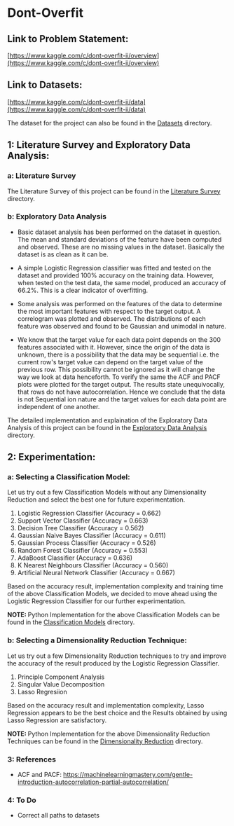 <h1> Dont-Overfit </h1>

<h2> Link to Problem Statement: </h2>

[https://www.kaggle.com/c/dont-overfit-ii/overview](https://www.kaggle.com/c/dont-overfit-ii/overview)

<h2> Link to Datasets: </h2>

[https://www.kaggle.com/c/dont-overfit-ii/data](https://www.kaggle.com/c/dont-overfit-ii/data)

The dataset for the project can also be found in the [Datasets](https://github.com/mayankagarwal44442/Dont-OverFit/tree/master/Datasets) directory.

<h2> 1: Literature Survey and Exploratory Data Analysis: </h2>

<h3> a: Literature Survey </h3>

The Literature Survey of this project can be found in the [Literature Survey](https://github.com/mayankagarwal44442/Dont-OverFit/tree/master/Literature%20Survey) directory.

<h3> b: Exploratory Data Analysis </h3>

* Basic dataset analysis has been performed on the dataset in question. The mean and standard deviations of the feature have been computed and observed. These are no missing values in the dataset. Basically the dataset is as clean as it can be.

* A simple Logistic Regression classifier was fitted and tested on the dataset and provided 100% accuracy on the training data. However, when tested on the test data, the same model, produced an accuracy of 66.2%. This is a clear indicator of overfitting.

* Some analysis was performed on the features of the data to determine the most important features with respect to the target output. A correlogram was plotted and observed. The distributions of each feature was observed and found to be Gaussian and unimodal in nature.

* We know that the target value for each data point depends on the 300 features associated with it. However, since the origin of the data is unknown, there is a possibility that the data may be sequential i.e. the current row's target value can depend on the target value of the previous row. This possibility cannot be ignored as it will change the way we look at data henceforth. To verify the same the ACF and PACF plots were plotted for the target output. The results state unequivocally, that rows do not have autocorrelation. Hence we conclude that the data is not Sequential ion nature and the target values for each data point are independent of one another.

The detailed implementation and explaination of the Exploratory Data Analysis of this project can be found in the [Exploratory Data Analysis](https://github.com/mayankagarwal44442/Dont-OverFit/tree/master/Exploratory%20Data%20Analysis) directory.

<h2> 2: Experimentation: </h2>

<h3> a: Selecting a Classification Model: </h3>

Let us try out a few Classification Models without any Dimensionality Reduction and select the best one for future experimentation.

<ol>
<li> Logistic Regression Classifier (Accuracy = 0.662) </li>
<li> Support Vector Classifier (Accuracy = 0.663) </li>
<li> Decision Tree Classifier (Accuracy = 0.562) </li>
<li> Gaussian Naive Bayes Classifier (Accuracy = 0.611) </li>
<li> Gaussian Process Classifier (Accuracy = 0.526) </li>
<li> Random Forest Classifier (Accuracy = 0.553) </li>
<li> AdaBoost Classifier (Accuracy = 0.636) </li>
<li> K Nearest Neighbours Classifier (Accuracy = 0.560) </li>
<li> Artificial Neural Network Classifier (Accuracy = 0.667) </li>
</ol>

Based on the accuracy result, implementation complexity and training time of the above Classification Models, we decided to move ahead using the Logistic Regression Classifier for our further experimentation.

<strong> NOTE: </strong> Python Implementation for the above Classification Models can be found in the [Classification Models](https://github.com/mayankagarwal44442/Dont-OverFit/tree/master/Classification%20Models) directory.

<h3> b: Selecting a Dimensionality Reduction Technique: </h3>

Let us try out a few Dimensionality Reduction techniques to try and improve the accuracy of the result produced by the Logistic Regression Classifier.

<ol>
<li> Principle Component Analysis </li>
<li> Singular Value Decomposition </li>
<li> Lasso Regresiion </li>
</ol>

Based on the accuracy result and implementation complexity, Lasso Regression appears to be the best choice and the Results obtained by using Lasso Regression are satisfactory.

<strong> NOTE: </strong> Python Implementation for the above Dimensionality Reduction Techniques can be found in the [Dimensionality Reduction](https://github.com/mayankagarwal44442/Dont-OverFit/tree/master/Dimensionality%20Reduction) directory.

<h3> 3: References </h3>

* ACF and PACF: https://machinelearningmastery.com/gentle-introduction-autocorrelation-partial-autocorrelation/

<h3> 4: To Do </h3>

* Correct all paths to datasets


